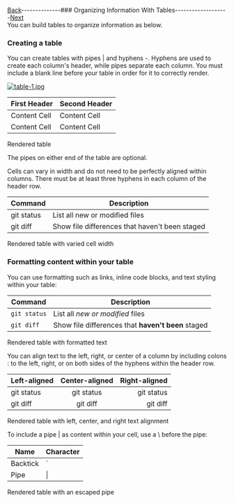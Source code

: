 [Back](README.md)--------------### Organizing Information With Tables-------------------[Next](README3.md)                                          
You can build tables to organize information as below.

### Creating a table
You can create tables with pipes | and hyphens -. Hyphens are used to create each column's header, while pipes separate each column. You must include a blank line before your table in order for it to correctly render.

[![table-1.jpg](https://i.postimg.cc/jdY0jkj9/table-1.jpg)](https://postimg.cc/Z0HD7HpF)

| First Header  | Second Header |
| ------------- | ------------- |
| Content Cell  | Content Cell  |
| Content Cell  | Content Cell  |

Rendered table

The pipes on either end of the table are optional.

Cells can vary in width and do not need to be perfectly aligned within columns. There must be at least three hyphens in each column of the header row.

| Command | Description |
| --- | --- |
| git status | List all new or modified files |
| git diff | Show file differences that haven't been staged |
Rendered table with varied cell width

### Formatting content within your table
You can use formatting such as links, inline code blocks, and text styling within your table:

| Command | Description |
| --- | --- |
| `git status` | List all *new or modified* files |
| `git diff` | Show file differences that **haven't been** staged |
Rendered table with formatted text

You can align text to the left, right, or center of a column by including colons : to the left, right, or on both sides of the hyphens within the header row.

| Left-aligned | Center-aligned | Right-aligned |
| :---         |     :---:      |          ---: |
| git status   | git status     | git status    |
| git diff     | git diff       | git diff      |
Rendered table with left, center, and right text alignment

To include a pipe | as content within your cell, use a \ before the pipe:

| Name     | Character |
| ---      | ---       |
| Backtick | `         |
| Pipe     | \|        |
Rendered table with an escaped pipe
